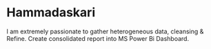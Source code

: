 # Hammadaskari
I am extremely passionate to gather heterogeneous data, cleansing &amp; Refine. Create consolidated report into MS Power Bi Dashboard. 
